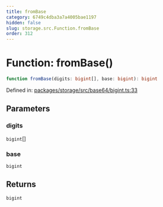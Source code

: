 ```yaml
---
title: fromBase
category: 6749c4dba3a7a4005bae1197
hidden: false
slug: storage.src.Function.fromBase
order: 312
---
```


# Function: fromBase()

```ts
function fromBase(digits: bigint[], base: bigint): bigint
```

Defined in: [packages/storage/src/base64/bigint.ts:33](https://github.com/zkcloudworker/minatokens-lib/blob/main/packages/storage/src/base64/bigint.ts#L33)

## Parameters

### digits

`bigint`[]

### base

`bigint`

## Returns

`bigint`
